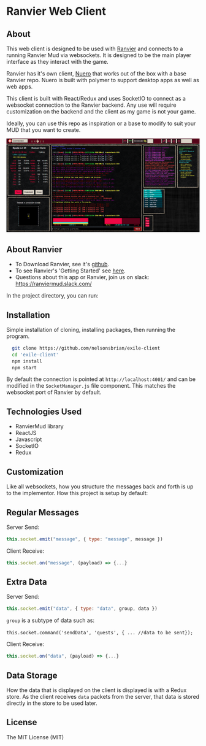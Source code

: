 # Ranvier Web Client

## About

This web client is designed to be used with [Ranvier](https://ranviermud.com/) and connects to a running Ranvier Mud via websockets. It is designed to be the main player interface as they interact with the game.

Ranvier has it's own client, [Nuero](https://github.com/RanvierMUD/neuro) that works out of the box with a base Ranvier repo. Nuero is built with polymer to support desktop apps as well as web apps.

This client is built with React/Redux and uses SocketIO to connect as a websocket connection to the Ranvier backend. Any use will require customization on the backend and the client as my game is not your game.

Ideally, you can use this repo as inspiration or a base to modify to suit your MUD that you want to create.

![List-Text Pane](public/img/web-client-alpha7.png "Result of Code Above")

## About Ranvier

- To Download Ranvier, see it's [github](https://github.com/RanvierMUD).
- To see Ranvier's 'Getting Started' see [here](https://ranviermud.com/get_started/).
- Questions about this app or Ranvier, join us on slack: https://ranviermud.slack.com/

In the project directory, you can run:

## Installation

Simple installation of cloning, installing packages, then running the program.

```bash
  git clone https://github.com/nelsonsbrian/exile-client
  cd 'exile-client'
  npm install
  npm start
```

By default the connection is pointed at `http://localhost:4001/` and can be modified in the `SocketManager.js` file component. This matches the websocket port of Ranvier by default.

## Technologies Used
* RanvierMud library
* ReactJS
* Javascript
* SocketIO
* Redux

## Customization

Like all websockets, how you structure the messages back and forth is up to the implementor. How this project is setup by default:

## Regular Messages

Server Send:
``` javascript
this.socket.emit("message", { type: "message", message })
```

Client Receive:
``` javascript
this.socket.on("message", (payload) => {...}
```

## Extra Data

Server Send:
``` javascript
this.socket.emit("data", { type: "data", group, data })
```
`group` is a subtype of data such as:

`this.socket.command('sendData', 'quests', { ... //data to be sent});`

Client Receive:
``` javascript
this.socket.on("data", (payload) => {...}
```

## Data Storage
How the data that is displayed on the client is displayed is with a Redux store. As the client receives `data` packets from the server, that data is stored directly in the store to be used later.

## License
The MIT License (MIT)